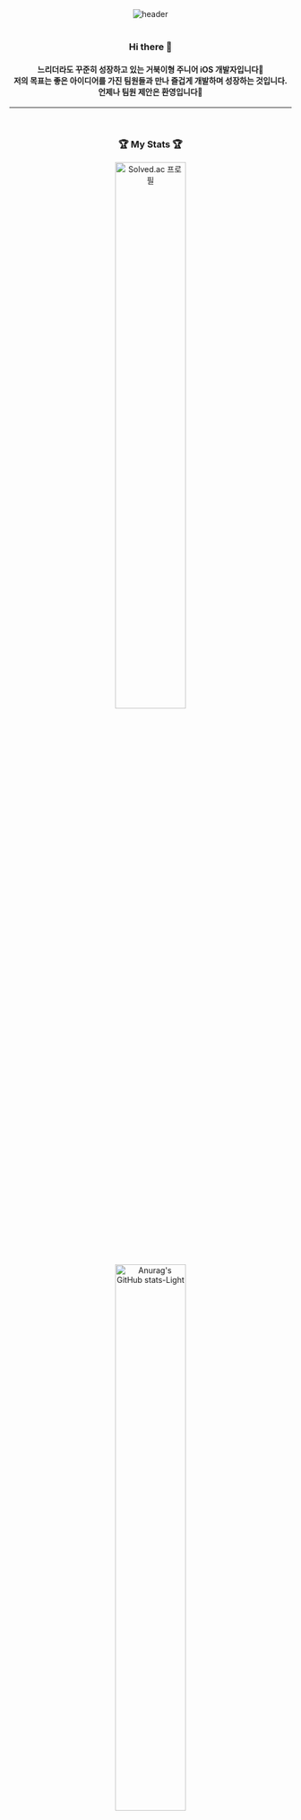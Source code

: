 <div align='center'>
	<img src="https://capsule-render.vercel.app/api?height=150&type=venom&color=FFD159&text=i%20am%20hyotaek" alt="header">
</div>   

<br>
<div align='center'>
  <h3>Hi there 👋</h3>
  <h4>
	  느리더라도 꾸준히 성장하고 있는 거북이형 주니어 iOS 개발자입니다🐢<br>
	  저의 목표는 좋은 아이디어를 가진 팀원들과 만나 즐겁게 개발하며 성장하는 것입니다.<br>
	  언제나 팀원 제안은 환영입니다🤗
  </h4>
  <hr>
  <br>
</div>
<div align='center'>
	<div>
		<h3>🏆 My Stats 🏆</h3>
		<div>
			<img width="50%" src="http://mazassumnida.wtf/api/v2/generate_badge?boj=gyxor516" alt="Solved.ac 프로필">
		</div>
		<br>
		<div>
			<img src="https://github-readme-stats.vercel.app/api?username=DIN-STUDIO&show_icons=true&theme=default#gh-light-mode-only" alt="Anurag's GitHub stats-Light" width=50%>
		</div>
		<br>
		<div>
			<img width="50%" src="https://github-readme-stats.vercel.app/api/top-langs/?username=DIN-STUDIO&layout=compact" alt="Top Langs">
		</div>
		<br><br>
		<div>	
			<h3>📖 Studying 📖</h3>
			<a href="https://tidal-xenon-8d1.notion.site/iOS-Study-7c002c03331642be837147271d15682c?pvs=4">
    				<img src="https://img.shields.io/badge/Notion-%23000000.svg?style=for-the-badge&logo=notion&logoColor=white" alt="Notion">
  			</a>
			<br>
			<h3>🛠️ Tech Stack 🛠️</h3>
			<img  src="https://img.shields.io/badge/Swift-F05138?style=flat-square&logo=swift&logoColor=white"/>
			<img src="https://img.shields.io/badge/RxSwift-blue?style=flat-square&logo=reactivex&logoColor=white" alt="RxSwift">
			<img src="https://img.shields.io/badge/ReactorKit-brightgreen?style=flat-square&logo=apple&logoColor=white" alt="ReactorKit">
			<br>
			<img  src="https://img.shields.io/badge/JavaScript-F7DF1E?style=flat-square&logo=javascript&logoColor=white"/>
			<img src="https://img.shields.io/badge/React Native-black?style=flat-square&logo=react&logoColor=61DAFB"/>
			<img  src="https://img.shields.io/badge/React-61DAFB?style=flat-square&logo=react&logoColor=white"/>
	</div>
</div>

<!--
**DIN-STUDIO/DIN-STUDIO** is a ✨ _special_ ✨ repository because its `README.md` (this file) appears on your GitHub profile.

Here are some ideas to get you started:

- 🔭 I’m currently working on ...
- 🌱 I’m currently learning ...
- 👯 I’m looking to collaborate on ...
- 🤔 I’m looking for help with ...
- 💬 Ask me about ...
- 📫 How to reach me: ...
- 😄 Pronouns: ...
- ⚡ Fun fact: ...
-->
